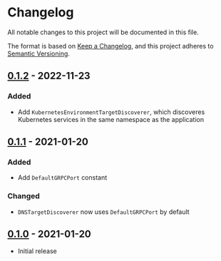 # Changelog

All notable changes to this project will be documented in this file.

The format is based on [Keep a Changelog], and this project adheres to
[Semantic Versioning].

<!-- references -->

[keep a changelog]: https://keepachangelog.com/en/1.0.0/
[semantic versioning]: https://semver.org/spec/v2.0.0.html

## [0.1.2] - 2022-11-23

### Added

- Add `KubernetesEnvironmentTargetDiscoverer`, which discoveres Kubernetes
  services in the same namespace as the application

## [0.1.1] - 2021-01-20

### Added

- Add `DefaultGRPCPort` constant

### Changed

- `DNSTargetDiscoverer` now uses `DefaultGRPCPort` by default

## [0.1.0] - 2021-01-20

- Initial release

<!-- references -->

[unreleased]: https://github.com/dogmatiq/discoverkit
[0.1.0]: https://github.com/dogmatiq/discoverkit/releases/tag/v0.1.0
[0.1.1]: https://github.com/dogmatiq/discoverkit/releases/tag/v0.1.1
[0.1.2]: https://github.com/dogmatiq/discoverkit/releases/tag/v0.1.2

<!-- version template
## [0.0.1] - YYYY-MM-DD

### Added
### Changed
### Deprecated
### Removed
### Fixed
### Security
-->
